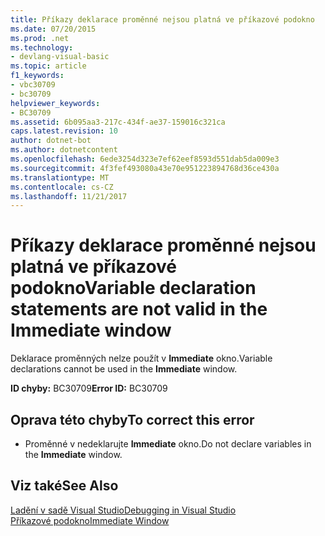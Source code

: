 ```yaml
---
title: Příkazy deklarace proměnné nejsou platná ve příkazové podokno
ms.date: 07/20/2015
ms.prod: .net
ms.technology:
- devlang-visual-basic
ms.topic: article
f1_keywords:
- vbc30709
- bc30709
helpviewer_keywords:
- BC30709
ms.assetid: 6b095aa3-217c-434f-ae37-159016c321ca
caps.latest.revision: 10
author: dotnet-bot
ms.author: dotnetcontent
ms.openlocfilehash: 6ede3254d323e7ef62eef8593d551dab5da009e3
ms.sourcegitcommit: 4f3fef493080a43e70e951223894768d36ce430a
ms.translationtype: MT
ms.contentlocale: cs-CZ
ms.lasthandoff: 11/21/2017
---
```

# <a name="variable-declaration-statements-are-not-valid-in-the-immediate-window"></a><span data-ttu-id="f4ee0-102">Příkazy deklarace proměnné nejsou platná ve příkazové podokno</span><span class="sxs-lookup"><span data-stu-id="f4ee0-102">Variable declaration statements are not valid in the Immediate window</span></span>
<span data-ttu-id="f4ee0-103">Deklarace proměnných nelze použít v **Immediate** okno.</span><span class="sxs-lookup"><span data-stu-id="f4ee0-103">Variable declarations cannot be used in the **Immediate** window.</span></span>  
  
 <span data-ttu-id="f4ee0-104">**ID chyby:** BC30709</span><span class="sxs-lookup"><span data-stu-id="f4ee0-104">**Error ID:** BC30709</span></span>  
  
## <a name="to-correct-this-error"></a><span data-ttu-id="f4ee0-105">Oprava této chyby</span><span class="sxs-lookup"><span data-stu-id="f4ee0-105">To correct this error</span></span>  
  
-   <span data-ttu-id="f4ee0-106">Proměnné v nedeklarujte **Immediate** okno.</span><span class="sxs-lookup"><span data-stu-id="f4ee0-106">Do not declare variables in the **Immediate** window.</span></span>  
  
## <a name="see-also"></a><span data-ttu-id="f4ee0-107">Viz také</span><span class="sxs-lookup"><span data-stu-id="f4ee0-107">See Also</span></span>  
 [<span data-ttu-id="f4ee0-108">Ladění v sadě Visual Studio</span><span class="sxs-lookup"><span data-stu-id="f4ee0-108">Debugging in Visual Studio</span></span>](/visualstudio/debugger/debugging-in-visual-studio)  
 [<span data-ttu-id="f4ee0-109">Příkazové podokno</span><span class="sxs-lookup"><span data-stu-id="f4ee0-109">Immediate Window</span></span>](/visualstudio/ide/reference/immediate-window)
